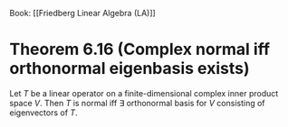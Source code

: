 Book: [[Friedberg Linear Algebra (LA)]]
# Theorem 6.16 (Complex normal iff orthonormal eigenbasis exists)
Let $T$ be a linear operator on a finite-dimensional complex inner product space $V$.
Then $T$ is normal iff $\exists$ orthonormal basis for $V$ consisting of eigenvectors of $T$.